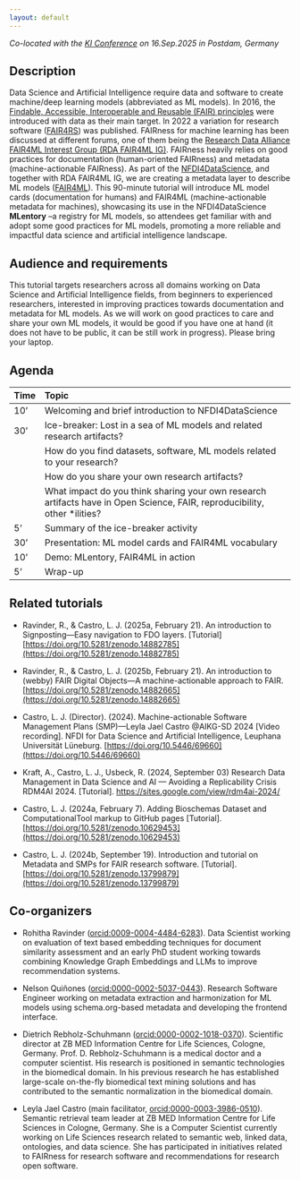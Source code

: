 ```yaml
---
layout: default
---
```


*Co-located with the [KI Conference](https://ki2025.gi.de/) on 16.Sep.2025 in Postdam, Germany*

## Description

Data Science and Artificial Intelligence require data and software to create machine/deep learning models (abbreviated as ML models). 
In 2016, the [Findable, Accessible, Interoperable and Reusable (FAIR) principles](https://doi.org/10.1038/sdata.2016.18) were introduced with data as their main target. 
In 2022 a variation for research software ([FAIR4RS](https://doi.org/10.1038/s41597-022-01710-x)) was published. 
FAIRness for machine learning has been discussed at different forums, one of them being the [Research Data Alliance FAIR4ML Interest Group (RDA FAIR4ML IG)](https://www.rd-alliance.org/groups/fair-machine-learning-fair4ml-ig). 
FAIRness heavily relies on good practices for documentation (human-oriented FAIRness) and metadata (machine-actionable FAIRness). 
As part of the [NFDI4DataScience](https://www.nfdi4datascience.de/), and together with RDA FAIR4ML IG, we are creating a metadata layer to describe ML models ([FAIR4ML](https://w3id.org/fair4ml)). 
This 90-minute tutorial will introduce ML model cards (documentation for humans) and FAIR4ML (machine-actionable metadata for machines), 
showcasing its use in the NFDI4DataScience **MLentory** –a registry for ML models, so attendees get familiar with and adopt some good practices for ML models, promoting a more reliable and impactful data science and artificial intelligence landscape.

## Audience and requirements

This tutorial targets researchers across all domains working on Data Science and Artificial Intelligence fields, from beginners to experienced researchers, interested in improving practices towards documentation and metadata for ML models. 
As we will work on good practices to care and share your own ML models, it would be good if you have one at hand (it does not have to be public, it can be still work in progress). Please bring your laptop.

## Agenda

| Time | Topic |
|:-------------|:------------------|
| 10’  | Welcoming and brief introduction to NFDI4DataScience |
| 30’  | Ice-breaker: Lost in a sea of ML models and related research artifacts? |
|      |   How do you find datasets, software, ML models related to your research? |
|      |   How do you share your own research artifacts? |
|      |   What impact do you think sharing your own research artifacts have in Open Science, FAIR, reproducibility, other \*ilities? |
| 5’   | Summary of the ice-breaker activity |
| 30’  | Presentation: ML model cards and FAIR4ML vocabulary |
| 10’  | Demo: MLentory, FAIR4ML in action |
| 5’   | Wrap-up |

## Related tutorials

* Ravinder, R., & Castro, L. J. (2025a, February 21).
An introduction to Signposting—Easy navigation to FDO layers. [Tutorial] [https://doi.org/10.5281/zenodo.14882785](https://doi.org/10.5281/zenodo.14882785) 

* Ravinder, R., & Castro, L. J. (2025b, February 21).
An introduction to (webby) FAIR Digital Objects—A machine-actionable approach to FAIR. [https://doi.org/10.5281/zenodo.14882665](https://doi.org/10.5281/zenodo.14882665)

* Castro, L. J. (Director). (2024).
Machine-actionable Software Management Plans (SMP)—Leyla Jael Castro @AIKG-SD 2024 [Video recording]. NFDI for Data Science and Artificial Intelligence, Leuphana Universität Lüneburg. [https://doi.org/10.5446/69660](https://doi.org/10.5446/69660) 
* Kraft, A., Castro, L. J., Usbeck, R. (2024, September 03)
Research Data Management in Data Science and AI — Avoiding a Replicability Crisis RDM4AI 2024. [Tutorial]. https://sites.google.com/view/rdm4ai-2024/

* Castro, L. J. (2024a, February 7).
Adding Bioschemas Dataset and ComputationalTool markup to GitHub pages [Tutorial]. [https://doi.org/10.5281/zenodo.10629453](https://doi.org/10.5281/zenodo.10629453)

* Castro, L. J. (2024b, September 19).
Introduction and tutorial on Metadata and SMPs for FAIR research software. [Tutorial]. [https://doi.org/10.5281/zenodo.13799879](https://doi.org/10.5281/zenodo.13799879)

## Co-organizers

* Rohitha Ravinder ([orcid:0009-0004-4484-6283](https://orcid.org/0009-0004-4484-6283)). 
Data Scientist working on evaluation of text based embedding techniques for document similarity assessment and an early PhD student working towards combining Knowledge Graph Embeddings and LLMs to improve recommendation systems. 

* Nelson Quiñones ([orcid:0000-0002-5037-0443](https://orcid.org/0000-0002-5037-0443)). 
Research Software Engineer working on metadata extraction and harmonization for ML models using schema.org-based metadata and developing the frontend interface. 

* Dietrich Rebholz-Schuhmann ([orcid:0000-0002-1018-0370](https://orcid.org/0000-0002-1018-0370)). 
Scientific director at ZB MED Information Centre for Life Sciences, Cologne, Germany. Prof. D. Rebholz-Schuhmann is a medical doctor and a computer scientist.
His research is positioned in semantic technologies in the biomedical domain. In his previous research he has established large-scale on-the-fly biomedical text mining solutions and has contributed to the semantic normalization in the biomedical domain.

* Leyla Jael Castro (main facilitator, [orcid:0000-0003-3986-0510](https://orcid.org/0000-0003-3986-0510)).
Semantic retrieval team leader at ZB MED Information Centre for Life Sciences in Cologne, Germany.
She is a Computer Scientist currently working on Life Sciences research related to semantic web, linked data, ontologies, and data science.
She has participated in initiatives related to FAIRness for research software and recommendations for research open software.


